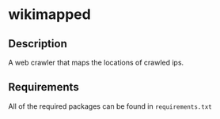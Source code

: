 # wikimapped

Description
-----------
A web crawler that maps the locations of crawled ips.


Requirements
------------
All of the required packages can be found in ``requirements.txt``

